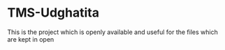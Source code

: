 # TMS-Udghatita
This is the project which is openly available and useful for the files which are kept in open

